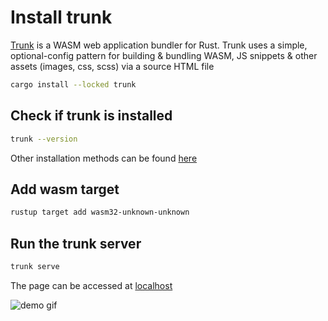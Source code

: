 # Install trunk

[Trunk](https://trunkrs.dev/) is a WASM web application bundler for Rust. Trunk uses a simple, optional-config pattern for building & bundling WASM, JS snippets & other assets (images, css, scss) via a source HTML file

```bash
cargo install --locked trunk
```

## Check if trunk is installed

```bash
trunk --version
```

Other installation methods can be found [here](https://trunkrs.dev/#install)

## Add wasm target

```bash
rustup target add wasm32-unknown-unknown
```

## Run the trunk server

```bash
trunk serve
```

The page can be accessed at [localhost](http://localhost:8080/)

![demo gif](https://github.com/Narayanbhat166/cube_rotation/blob/main/cube_rotation.gif)
